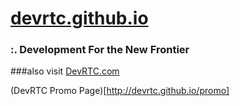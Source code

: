 [devrtc.github.io](devrtc.github.io)  
====================================
### :. Development For the New Frontier 

###also visit [DevRTC.com](http://devrtc.com)

(DevRTC Promo Page)[http://devrtc.github.io/promo]
